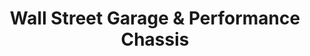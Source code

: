 ---
title: "Wall Street Garage & Performance Chassis"
url: /benson/wall-street-garage-and-performance-chassis/
shop: car repair
---